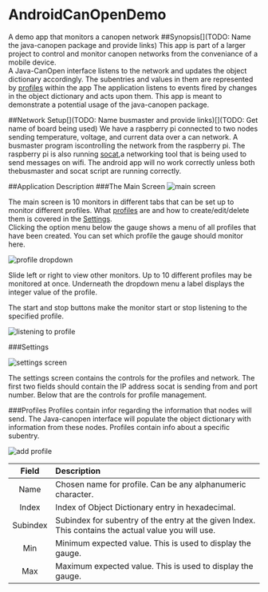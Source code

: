 # AndroidCanOpenDemo
A demo app that monitors a canopen network
##Synopsis[](TODO: Name the java-canopen package and provide links)
This app is part of a larger project to control and monitor canopen networks from the conveniance of a mobile device.  
A Java-CanOpen interface  listens to the network and updates the object dictionary accordingly. The subentries and values in them are represented by [profiles](#profiles) within the app
The application listens to events fired by changes in the object dictionary and acts upon them. This app is meant to 
demonstrate a potential usage of the java-canopen package.  

##Network Setup[](TODO: Name busmaster and provide links)[](TODO: Get name of board being used)
We have a raspberry pi connected to two nodes sending temperature, voltage, and current data over a can network. A busmaster program iscontrolling the network from the raspberry pi. The raspberry pi is also running [socat](http://www.dest-unreach.org/socat/),a networking tool that is being used to send messages on wifi. The android app will no work correctly unless both thebusmaster and socat script are running correctly.

##Application Description
###The Main Screen
![main screen]( https://github.com/Awalrod/AndroidCanOpenDemo/blob/master/images/appMainScreen.png )  

The main screen is 10 monitors in different tabs that can be set up to monitor different profiles. What [profiles](#profiles) are and how to create/edit/delete them is covered in the [Settings](#settings).  
Clicking the option menu below the gauge shows a menu of all profiles that have been created. You can set which profile the gauge should monitor here.  

![profile dropdown](https://github.com/Awalrod/AndroidCanOpenDemo/blob/master/images/appProfileDropdown.png)  

Slide left or right to view other monitors. Up to 10 different profiles may be monitored at once. Underneath the dropdown menu a label displays the integer value of the profile.  

The start and stop buttons make the monitor start or stop listening to the specified profile.

![listening to profile](https://github.com/Awalrod/AndroidCanOpenDemo/blob/master/images/appMainListening.png)


###Settings  

![settings screen](https://github.com/Awalrod/AndroidCanOpenDemo/blob/master/images/appSettingsScreen.png)  

The settings screen contains the controls for the profiles and network. The first two fields should contain the IP address socat is sending from and port number. Below that are the controls for profile management.

###Profiles
Profiles contain infor regarding the information that nodes will send. The Java-canopen interface will populate the object dictionary with information from these nodes. Profiles contain info about a specific subentry.  

![add profile](https://github.com/Awalrod/AndroidCanOpenDemo/blob/master/images/appAddProfileDialog.png)

|Field   |Description|
|:------:|:----------|
|Name    |Chosen name for profile. Can be any alphanumeric character.|
|Index   |Index of Object Dictionary entry in hexadecimal.|
|Subindex|Subindex for subentry of the entry at the given Index. This contains the actual value you will use.|
|Min     |Minimum expected value. This is used to display the gauge.|
|Max     |Maximum expected value. This is used to display the gauge.|  

